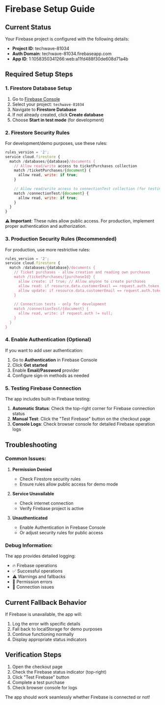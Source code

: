# Firebase Setup Guide

## Current Status
Your Firebase project is configured with the following details:
- **Project ID**: techwave-81034
- **Auth Domain**: techwave-81034.firebaseapp.com
- **App ID**: 1:1058350341266:web:a11fd488f30de608d71a4b

## Required Setup Steps

### 1. Firestore Database Setup

1. Go to [Firebase Console](https://console.firebase.google.com/)
2. Select your project: `techwave-81034`
3. Navigate to **Firestore Database**
4. If not already created, click **Create database**
5. Choose **Start in test mode** (for development)

### 2. Firestore Security Rules

For development/demo purposes, use these rules:

```javascript
rules_version = '2';
service cloud.firestore {
  match /databases/{database}/documents {
    // Allow read/write access to ticketPurchases collection
    match /ticketPurchases/{document} {
      allow read, write: if true;
    }
    
    // Allow read/write access to connectionTest collection (for testing)
    match /connectionTest/{document} {
      allow read, write: if true;
    }
  }
}
```

**⚠️ Important**: These rules allow public access. For production, implement proper authentication and authorization.

### 3. Production Security Rules (Recommended)

For production, use more restrictive rules:

```javascript
rules_version = '2';
service cloud.firestore {
  match /databases/{database}/documents {
    // Ticket purchases - allow creation and reading own purchases
    match /ticketPurchases/{purchaseId} {
      allow create: if true; // Allow anyone to create purchases
      allow read: if resource.data.customerEmail == request.auth.token.email;
      allow update: if resource.data.customerEmail == request.auth.token.email;
    }
    
    // Connection tests - only for development
    match /connectionTest/{document} {
      allow read, write: if request.auth != null;
    }
  }
}
```

### 4. Enable Authentication (Optional)

If you want to add user authentication:

1. Go to **Authentication** in Firebase Console
2. Click **Get started**
3. Enable **Email/Password** provider
4. Configure sign-in methods as needed

### 5. Testing Firebase Connection

The app includes built-in Firebase testing:

1. **Automatic Status**: Check the top-right corner for Firebase connection status
2. **Manual Test**: Click the "Test Firebase" button on the checkout page
3. **Console Logs**: Check browser console for detailed Firebase operation logs

## Troubleshooting

### Common Issues:

1. **Permission Denied**
   - Check Firestore security rules
   - Ensure rules allow public access for demo mode

2. **Service Unavailable**
   - Check internet connection
   - Verify Firebase project is active

3. **Unauthenticated**
   - Enable Authentication in Firebase Console
   - Or adjust security rules for public access

### Debug Information:

The app provides detailed logging:
- 🔥 Firebase operations
- ✅ Successful operations
- ⚠️ Warnings and fallbacks
- 🚫 Permission errors
- 📡 Connection issues

## Current Fallback Behavior

If Firebase is unavailable, the app will:
1. Log the error with specific details
2. Fall back to localStorage for demo purposes
3. Continue functioning normally
4. Display appropriate status indicators

## Verification Steps

1. Open the checkout page
2. Check the Firebase status indicator (top-right)
3. Click "Test Firebase" button
4. Complete a test purchase
5. Check browser console for logs

The app should work seamlessly whether Firebase is connected or not!